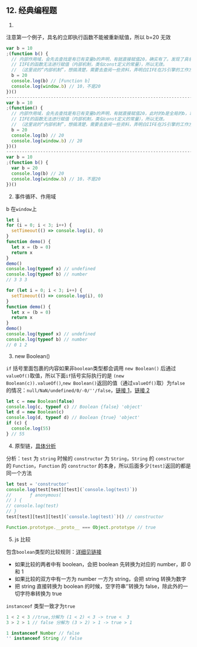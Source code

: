 ## 12. 经典编程题

1.

注意第一个例子，具名的立即执行函数不能被重新赋值，所以 b=20 无效

```js
var b = 10
;(function b() {
  // 内部作用域，会先去查找是有已有变量b的声明，有就直接赋值20，确实有了。发现了具名函数 function b(){}，拿此b做赋值；
  // IIFE的函数无法进行赋值（内部机制，类似const定义的常量），所以无效。
  // （这里说的“内部机制”，想搞清楚，需要去查阅一些资料，弄明白IIFE在JS引擎的工作方式，堆栈存储IIFE的方式等）
  b = 20
  console.log(b) // [Function b]
  console.log(window.b) // 10，不是20
})()
-------------------------------------------------------------------------------------
var b = 10
;(function() {
  // 内部作用域，会先去查找是有已有变量b的声明，有就直接赋值20，此时的b是全局的b，拿此b做赋值；
  // IIFE的函数无法进行赋值（内部机制，类似const定义的常量），所以无效。
  // （这里说的“内部机制”，想搞清楚，需要去查阅一些资料，弄明白IIFE在JS引擎的工作方式，堆栈存储IIFE的方式等）
  b = 20
  console.log(b) // 20
  console.log(window.b) // 20
})()
-------------------------------------------------------------------------------------
var b = 10
;(function b() {
  var b = 20
  console.log(b) // 20
  console.log(window.b) // 10，不是20
})()
```

2.  事件循环、作用域

b 在`window`上

```js
let i
for (i = 0; i < 3; i++) {
  setTimeout(() => console.log(i), 0)
}
function demo() {
  let x = (b = 0)
  return x
}
demo()
console.log(typeof x) // undefined
console.log(typeof b) // number
// 3 3 3
```

```js
for (let i = 0; i < 3; i++) {
  setTimeout(() => console.log(i), 0)
}
function demo() {
  let x = (b = 0)
  return x
}
demo()
console.log(typeof x) // undefined
console.log(typeof b) // number
// 0 1 2
```

3.  new Boolean()

`if` 括号里面包裹的内容如果非`boolean`类型都会调用 `new Boolean()` 后通过 `valueOf()`取值，所以下面`if`括号实际执行的是 `(new Boolean(c)).valueOf()`,`new Boolean()`返回的值（通过`valueOf()`取）为`false` 的情况：`null/NaN/undefined/0/-0/''/false`，[链接 1](https://blog.csdn.net/weixin_33770878/article/details/93558751)，[链接 2](https://bbs.csdn.net/topics/392285331)

```js
let c = new Boolean(false)
console.log(c, typeof c) // Boolean {false} 'object'
let d = new Boolean(c)
console.log(d, typeof d) // Boolean {true} 'object'
if (c) {
  console.log(55)
} // 55
```

4. 原型链，[具体分析](https://blog.csdn.net/cc18868876837/article/details/81211729)

分析：`test` 为 `string` 时候的 `constructor` 为 `String`，`String` 的 `constructor` 的 `Function`，`Function` 的 `constructor` 的本身，所以后面多少`[test]`返回的都是同一个方法

```js
let test = 'constructor'
console.log(test[test][test](`console.log(test)`))
//       ƒ anonymous(
// ) {
// console.log(test)
// }
test[test][test][test](`console.log(test)`)() // constructor

Function.prototype.__proto__ === Object.prototype // true
```

5. js 比较

包含`boolean`类型的比较规则：[详细见链接](https://www.cnblogs.com/zhaoyl9/p/11313714.html)

- 如果比较的两者中有 boolean，会把 boolean 先转换为对应的 number，即 0 和 1
- 如果比较的双方中有一方为 number 一方为 string，会把 string 转换为数字
- 把 string 直接转换为 boolean 的时候，空字符串‘'转换为 false，除此外的一切字符串转换为 true

`instanceof` 类型一致才为`true`

```js
1 < 2 < 3 //true,分解为 (1 < 2) < 3 -> true <  3
3 > 2 > 1 // false 分解为 (3 > 2) > 1 -> true > 1

1 instanceof Number // false
'' instanceof String // false
```
